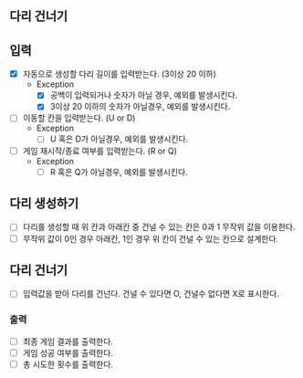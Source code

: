 ## 다리 건너기

## 입력
- [x] 자동으로 생성할 다리 길이를 입력받는다. (3이상 20 이하)
  - Exception
    - [x] 공백이 입력되거나 숫자가 아닐 경우, 예외를 발생시킨다.
    - [x] 3이상 20 이하의 숫자가 아닐경우, 예외를 발생시킨다.

- [ ] 이동할 칸을 입력받는다. (U or D)
  - Exception
    - [ ] U 혹은 D가 아닐경우, 예외를 발생시킨다.

- [ ] 게임 재시작/종료 여부를 입력받는다. (R or Q)
  - Exception
    - [ ] R 혹은 Q가 아닐경우, 예외를 발생시킨다.

## 다리 생성하기
- [ ] 다리를 생성할 때 위 칸과 아래칸 중 건널 수 있는 칸은 0과 1 무작위 값을 이용한다.
- [ ] 무작위 값이 0인 경우 아래칸, 1인 경우 위 칸이 건널 수 있는 칸으로 설계한다.

## 다리 건너기
- [ ] 입력값을 받아 다리를 건넌다. 건널 수 있다면 O, 건널수 없다면 X로 표시한다.
    
### 출력
- [ ] 최종 게임 결과를 출력한다.
- [ ] 게임 성공 여부를 출력한다.
- [ ] 총 시도한 횟수를 출력한다.